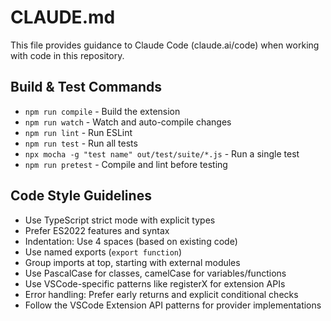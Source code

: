 # CLAUDE.md

This file provides guidance to Claude Code (claude.ai/code) when working with code in this repository.

## Build & Test Commands
- `npm run compile` - Build the extension
- `npm run watch` - Watch and auto-compile changes
- `npm run lint` - Run ESLint
- `npm run test` - Run all tests
- `npx mocha -g "test name" out/test/suite/*.js` - Run a single test
- `npm run pretest` - Compile and lint before testing

## Code Style Guidelines
- Use TypeScript strict mode with explicit types
- Prefer ES2022 features and syntax
- Indentation: Use 4 spaces (based on existing code)
- Use named exports (`export function`) 
- Group imports at top, starting with external modules
- Use PascalCase for classes, camelCase for variables/functions
- Use VSCode-specific patterns like registerX for extension APIs
- Error handling: Prefer early returns and explicit conditional checks
- Follow the VSCode Extension API patterns for provider implementations
